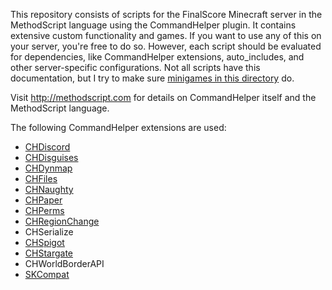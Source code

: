 This repository consists of scripts for the FinalScore Minecraft server in the MethodScript language using the CommandHelper plugin. It contains extensive custom functionality and games. If you want to use any of this on your server, you're free to do so. However, each script should be evaluated for dependencies, like CommandHelper extensions, auto_includes, and other server-specific configurations. Not all scripts have this documentation, but I try to make sure [minigames in this directory](games/minigames) do.

Visit http://methodscript.com for details on CommandHelper itself and the MethodScript language.

The following CommandHelper extensions are used:

- [CHDiscord](https://github.com/PseudoKnight/CHDiscord/)
- [CHDisguises](https://github.com/PseudoKnight/CHDisguises/)
- [CHDynmap](https://github.com/PseudoKnight/CHDynmap/)
- [CHFiles](https://github.com/PseudoKnight/CHFiles/)
- [CHNaughty](https://github.com/PseudoKnight/CHNaughty/)
- [CHPaper](https://github.com/PseudoKnight/CHPaper)
- [CHPerms](https://github.com/jb-aero/CHPerms/)
- [CHRegionChange](https://github.com/PseudoKnight/CHRegionChange)
- CHSerialize
- [CHSpigot](https://github.com/PseudoKnight/CHSpigot/)
- [CHStargate](https://github.com/PseudoKnight/CHStargate/)
- CHWorldBorderAPI
- [SKCompat](https://github.com/jb-aero/SKCompat/)
